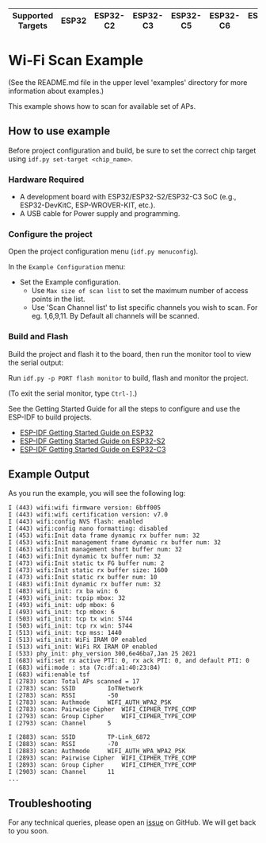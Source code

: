 | Supported Targets | ESP32 | ESP32-C2 | ESP32-C3 | ESP32-C5 | ESP32-C6 | ESP32-S2 | ESP32-S3 |
| ----------------- | ----- | -------- | -------- | -------- | -------- | -------- | -------- |

# Wi-Fi Scan Example

(See the README.md file in the upper level 'examples' directory for more information about examples.)

This example shows how to scan for available set of APs.

## How to use example

Before project configuration and build, be sure to set the correct chip target using `idf.py set-target <chip_name>`.

### Hardware Required

* A development board with ESP32/ESP32-S2/ESP32-C3 SoC (e.g., ESP32-DevKitC, ESP-WROVER-KIT, etc.).
* A USB cable for Power supply and programming.

### Configure the project

Open the project configuration menu (`idf.py menuconfig`).

In the `Example Configuration` menu:

* Set the Example configuration.
    * Use `Max size of scan list` to set the maximum number of access points in the list.
    * Use 'Scan Channel list' to list specific channels you wish to scan. For eg. 1,6,9,11. By Default all channels will be scanned.

### Build and Flash

Build the project and flash it to the board, then run the monitor tool to view the serial output:

Run `idf.py -p PORT flash monitor` to build, flash and monitor the project.

(To exit the serial monitor, type ``Ctrl-]``.)

See the Getting Started Guide for all the steps to configure and use the ESP-IDF to build projects.

* [ESP-IDF Getting Started Guide on ESP32](https://docs.espressif.com/projects/esp-idf/en/latest/esp32/get-started/index.html)
* [ESP-IDF Getting Started Guide on ESP32-S2](https://docs.espressif.com/projects/esp-idf/en/latest/esp32s2/get-started/index.html)
* [ESP-IDF Getting Started Guide on ESP32-C3](https://docs.espressif.com/projects/esp-idf/en/latest/esp32c3/get-started/index.html)

## Example Output

As you run the example, you will see the following log:

```
I (443) wifi:wifi firmware version: 6bff005
I (443) wifi:wifi certification version: v7.0
I (443) wifi:config NVS flash: enabled
I (443) wifi:config nano formatting: disabled
I (453) wifi:Init data frame dynamic rx buffer num: 32
I (453) wifi:Init management frame dynamic rx buffer num: 32
I (463) wifi:Init management short buffer num: 32
I (463) wifi:Init dynamic tx buffer num: 32
I (473) wifi:Init static tx FG buffer num: 2
I (473) wifi:Init static rx buffer size: 1600
I (473) wifi:Init static rx buffer num: 10
I (483) wifi:Init dynamic rx buffer num: 32
I (483) wifi_init: rx ba win: 6
I (493) wifi_init: tcpip mbox: 32
I (493) wifi_init: udp mbox: 6
I (493) wifi_init: tcp mbox: 6
I (503) wifi_init: tcp tx win: 5744
I (503) wifi_init: tcp rx win: 5744
I (513) wifi_init: tcp mss: 1440
I (513) wifi_init: WiFi IRAM OP enabled
I (513) wifi_init: WiFi RX IRAM OP enabled
I (533) phy_init: phy_version 300,6e46ba7,Jan 25 2021
I (683) wifi:set rx active PTI: 0, rx ack PTI: 0, and default PTI: 0
I (683) wifi:mode : sta (7c:df:a1:40:23:84)
I (683) wifi:enable tsf
I (2783) scan: Total APs scanned = 17
I (2783) scan: SSID 		IoTNetwork
I (2783) scan: RSSI 		-50
I (2783) scan: Authmode 	WIFI_AUTH_WPA2_PSK
I (2783) scan: Pairwise Cipher 	WIFI_CIPHER_TYPE_CCMP
I (2793) scan: Group Cipher 	WIFI_CIPHER_TYPE_CCMP
I (2793) scan: Channel 		5

I (2883) scan: SSID 		TP-Link_6872
I (2883) scan: RSSI 		-70
I (2883) scan: Authmode 	WIFI_AUTH_WPA_WPA2_PSK
I (2893) scan: Pairwise Cipher 	WIFI_CIPHER_TYPE_CCMP
I (2893) scan: Group Cipher 	WIFI_CIPHER_TYPE_CCMP
I (2903) scan: Channel 		11
...
```

## Troubleshooting

For any technical queries, please open an [issue](https://github.com/espressif/esp-idf/issues) on GitHub. We will get back to you soon.
